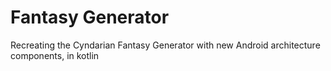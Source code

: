 # Fantasy Generator
Recreating the Cyndarian Fantasy Generator with new Android architecture components, in kotlin
